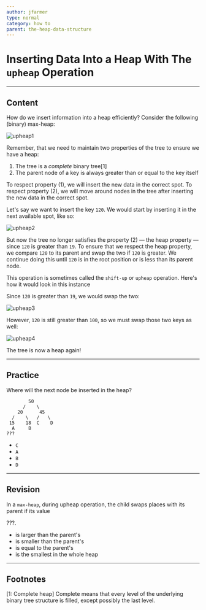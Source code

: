 ```yaml
---
author: jfarmer
type: normal
category: how to
parent: the-heap-data-structure
---
```


# Inserting Data Into a Heap With The `upheap` Operation


---

## Content

How do we insert information into a heap efficiently? Consider the following (binary) max-heap:

![upheap1](https://img.enkipro.com/5b33803aab36347394dd05d8c1af8aa3.png)

Remember, that we need to maintain two properties of the tree to ensure we have a heap:

1. The tree is a *complete* binary tree[1]
2. The parent node of a key is always greater than or equal to the key itself

To respect property (1), we will insert the new data in the correct spot.  To respect property (2), we will move around nodes in the tree after inserting the new data in the correct spot.

Let's say we want to insert the key `120`.  We would start by inserting it in the next available spot, like so:

![upheap2](https://img.enkipro.com/0980ef3705a44971cd1dc0b08aa8737c.png)

But now the tree no longer satisfies the property (2) — the heap property — since `120` is greater than `19`.  To ensure that we respect the heap property, we compare `120` to its parent and swap the two if `120` is greater.  We continue doing this until `120` is in the root position or is less than its parent node.

This operation is sometimes called the `shift-up` or `upheap` operation.  Here's how it would look in this instance

Since `120` is greater than `19`, we would swap the two:

![upheap3](https://img.enkipro.com/7c58cf45092b84206cd31840b25d9a5b.png)

However, `120` is still greater than `100`, so we must swap those two keys as well:

![upheap4](https://img.enkipro.com/9aaa289e8d3a5e0bf0206e9add5a90d7.png)

The tree is now a heap again!


---

## Practice

Where will the next node be inserted in the heap?

            50
          /    \
        20      45
      /    \   /   \
     15    18  C    D
      A     B
    ???

* `C`
* `A`
* `B`
* `D`


---

## Revision

In a `max-heap`, during upheap operation, the child swaps places with its parent if its value

???.

* is larger than the parent's
* is smaller than the parent's
* is equal to the parent's
* is the smallest in the whole heap


---

## Footnotes

[1: Complete heap]
Complete means that every level of the underlying binary tree structure is filled, except possibly the last level.
